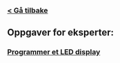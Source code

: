 <br>
<br>

### [< Gå tilbake](index.md)

## Oppgaver for eksperter:

### [Programmer et LED display](https://makecode.microbit.org/#tutorial:https://github.com/8gywce293pcg/tut-test)
